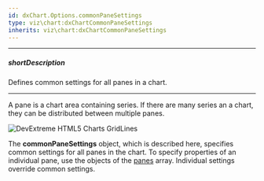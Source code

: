 ```yaml
---
id: dxChart.Options.commonPaneSettings
type: viz\chart:dxChartCommonPaneSettings
inherits: viz\chart:dxChartCommonPaneSettings
---
```

---
##### shortDescription
Defines common settings for all panes in a chart.

---
A pane is a chart area containing series. If there are many series an a chart, they can be distributed between multiple panes.

![DevExtreme HTML5 Charts GridLines](/images/ChartJS/visual_elements/pane.png)

The **commonPaneSettings** object, which is described here, specifies common settings for all panes in the chart. To specify properties of an individual pane, use the objects of the [panes](/api-reference/10%20UI%20Components/dxChart/1%20Configuration/panes '/Documentation/ApiReference/UI_Components/dxChart/Configuration/panes/') array. Individual settings override common settings.